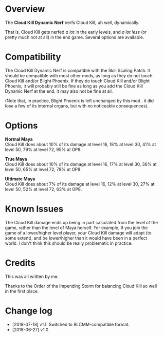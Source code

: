 # Overview

The **Cloud Kill Dynamic Nerf** nerfs Cloud Kill, uh well, dynamically.

That is, Cloud Kill gets nerfed *a lot* in the early levels, and *a lot less* (or pretty much not at all) in the end game. Several options are available.

# Compatibility

The Cloud Kill Dynamic Nerf is compatible with the Skill Scaling Patch.
It should be compatible with most other mods, as long as they do not touch Cloud Kill and/or Blight Phoenix.
If they do touch Cloud Kill and/or Blight Phoenix, it will probably still be fine as long as you add the Cloud Kill Dynamic Nerf at the end. It may also not be fine at all.

(Note that, in practice, Blight Phoenix is left unchanged by this mod.. it did lose a few of its internal organs, but with no noticeable consequences).

# Options

**Normal Maya**    
Cloud Kill does about 10% of its damage at level 16, 18% at level 30, 41% at level 50, 79% at level 72, 95% at OP8.

**True Maya**    
Cloud Kill does about 10% of its damage at level 16, 17% at level 30, 36% at level 50, 65% at level 72, 78% at OP8.

**Ultimate Maya**    
Cloud Kill does about 7% of its damage at level 16, 12% at level 30, 27% at level 50, 52% at level 72, 63% at OP8.

# Known Issues

The Cloud Kill damage ends up being in part calculated from the level of the game, rather than the level of Maya herself.
For example, if you join the game of a lower/higher level player, your Cloud Kill damage will adapt (to some extent), and be lower/higher than it would have been in a perfect world. I don't think this should be really problematic in practice.

# Credits

This was all written by me.

Thanks to the Order of the Impending Storm for balancing Cloud Kill so well in the first place.

# Change log
* [2018-07-18] v1.1: Switched to BLCMM-compatible format.
* [2018-06-27] v1.0.

